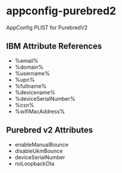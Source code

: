 # appconfig-purebred2
AppConfig PLIST for PurebredV2

## IBM Attribute References

- %email%
- %domain%
- %username%
- %upn%
- %fullname%
- %devicename%
- %deviceSerialNumber%
- %csn%
- %wifiMacAddress%

## Purebred v2 Attributes

- enableManualBounce
- disableUkmBounce 
- deviceSerialNumber 
- noLoopbackOta 